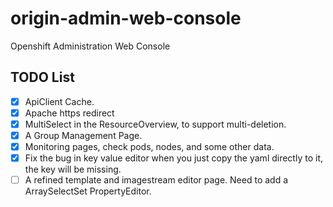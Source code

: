 # origin-admin-web-console
Openshift Administration Web Console

## TODO List


- [x] ApiClient Cache.
- [x] Apache https redirect
- [x] MultiSelect in the ResourceOverview, to support multi-deletion.
- [x] A Group Management Page.
- [x] Monitoring pages, check pods, nodes, and some other data.
- [x] Fix the bug in key value editor when you just copy the yaml directly to it, the key will be missing.
- [ ] A refined template and imagestream editor page. Need to add a ArraySelectSet PropertyEditor.
